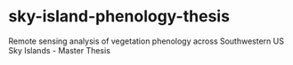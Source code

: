 # sky-island-phenology-thesis
Remote sensing analysis of vegetation phenology across Southwestern US Sky Islands - Master Thesis
